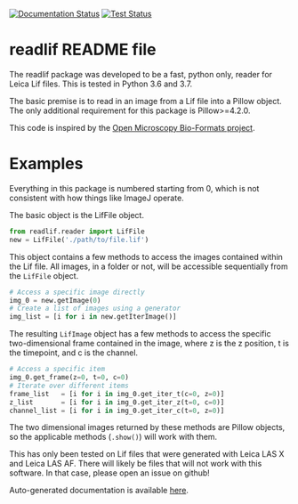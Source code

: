 [![Documentation Status](https://readthedocs.org/projects/readlif/badge/?version=latest)](https://readlif.readthedocs.io/en/latest/?badge=latest)
[![Test Status](https://travis-ci.org/nimne/readlif.svg?branch=master)](https://travis-ci.org/nimne/readlif)

readlif README file
===
The readlif package was developed to be a fast, python only, reader for Leica Lif files. This is tested in Python 3.6 and 3.7.

The basic premise is to read in an image from a Lif file into a Pillow object. The only additional requirement for this package is Pillow>=4.2.0.

This code is inspired by the [Open Microscopy Bio-Formats project](https://github.com/openmicroscopy/bioformats).

Examples
==
Everything in this package is numbered starting from 0, which is not consistent with how things like ImageJ operate.

The basic object is the LifFile object.
```python
from readlif.reader import LifFile
new = LifFile('./path/to/file.lif')
```
This object contains a few methods to access the images contained within the Lif file. All images, in a folder or not, will be accessible sequentially from the `LifFile` object.
```python
# Access a specific image directly
img_0 = new.getImage(0)
# Create a list of images using a generator
img_list = [i for i in new.getIterImage()]
```
The resulting `LifImage` object has a few methods to access the specific two-dimensional frame contained in the image, where z is the z position, t is the timepoint, and c is the channel.
```python
# Access a specific item
img_0.get_frame(z=0, t=0, c=0)
# Iterate over different items
frame_list   = [i for i in img_0.get_iter_t(c=0, z=0)]
z_list       = [i for i in img_0.get_iter_z(t=0, c=0)]
channel_list = [i for i in img_0.get_iter_c(t=0, z=0)]

```
The two dimensional images returned by these methods are Pillow objects, so the applicable methods (`.show()`) will work with them.

This has only been tested on Lif files that were generated with Leica LAS X and Leica LAS AF. There will likely be files that will not work with this software. In that case, please open an issue on github!

Auto-generated documentation is available [here](https://py-lif.readthedocs.io/en/latest/).
